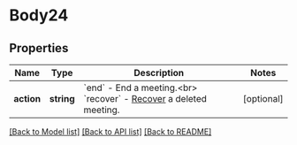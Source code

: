 # Body24

## Properties
Name | Type | Description | Notes
------------ | ------------- | ------------- | -------------
**action** | **string** | &#x60;end&#x60; - End a meeting.&lt;br&gt; &#x60;recover&#x60; - [Recover](https://support.zoom.us/hc/en-us/articles/360038297111-Recover-a-deleted-meeting) a deleted meeting. | [optional] 

[[Back to Model list]](../README.md#documentation-for-models) [[Back to API list]](../README.md#documentation-for-api-endpoints) [[Back to README]](../README.md)


